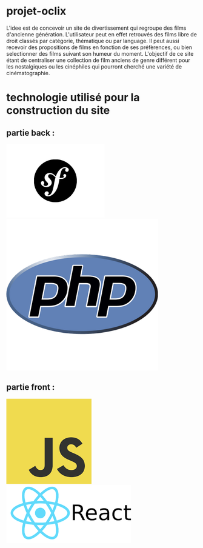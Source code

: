 # projet-oclix
L'idee est de concevoir un site de divertissement qui regroupe des films d'ancienne génération. L'utilisateur peut en effet retrouvés des films libre de droit classés par catégorie, thématique ou par language. Il peut aussi recevoir des propositions de films en fonction de ses préfèrences, ou bien selectionner des films suivant son humeur du moment. L'objectif de ce site étant de centraliser une collection de film anciens de genre différent pour les nostalgiques ou les cinéphiles qui pourront cherché une variété de cinématographie.

# technologie utilisé pour la construction du site 
## partie back :
![symfony](images/symfony.png)
![php](images/php.png)

## partie front :
![JS](images/JS.png)
![react](images/react.png)


